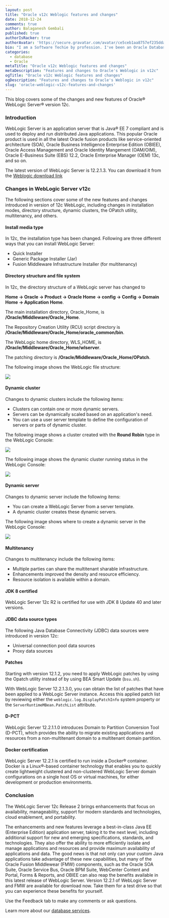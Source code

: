 ```yaml
---
layout: post
title: "Oracle v12c Weblogic features and changes"
date: 2018-12-24
comments: true
author: Balaganesh Gembali
published: true
authorIsRacker: true
authorAvatar: 'https://secure.gravatar.com/avatar/ce5ceb1aa8757ef235ddaa21265863eb'
bio: "I am a Software Techie by profession. I've been an Oracle Database Administrator since I began my career and worked for top IT companies. I have 14 years of IT experience and currently work for Rackspace as a Senior Oracle Apps DBA. I am passionate about electronic gadgets, travelling, exploring, and tasting delicious food."
categories:
  - database
  - Oracle
metaTitle: "Oracle v12c Weblogic features and changes"
metaDescription: "Features and changes to Oracle's Weblogic in v12c"
ogTitle: "Oracle v12c Weblogic features and changes"
ogDescription: "Features and changes to Oracle's Weblogic in v12c"
slug: 'oracle-weblogic-v12c-features-and-changes' 
---
```


This blog covers some of the changes and new features of Oracle&reg; WebLogic
Server&reg; version 12c.

<!--more-->

### Introduction

WebLogic Server is an application server that is Java&reg; EE 7 compliant and is used
to deploy and run distributed Java applications. This popular Oracle product is
used in all the latest Oracle fusion products like service-oriented architecture
(SOA), Oracle Business Intelligence Enterprise Edition (OBIEE), Oracle Access
Management and Oracle Identity Mangement (OAM/OIM), Oracle E-Business Suite (EBS)
12.2, Oracle Enterprise Manager (OEM) 13c, and so on.

The latest version of WebLogic Server is 12.2.1.3. You can download it from the
[Weblogic download link](https://www.oracle.com/technetwork/middleware/weblogic/downloads/wls-main-097127.html)

### Changes in WebLogic Server v12c

The following sections cover some of the new features and changes introduced in
version of 12c WebLogic, including changes in installation modes, directory
structure, dynamic clusters, the OPatch utility, multitenancy, and others.

#### Install media type

In 12c, the installation type has been changed. Following are three different
ways that you can install WebLogic Server:

-	Quick Installer
-	Generic Package Installer (Jar)
-	Fusion Middleware Infrastructure Installer (for multitenancy)

#### Directory structure and file system

In 12c, the  directory structure of a WebLogic server has changed to

**Home -> Oracle -> Product -> Oracle Home -> config -> Config -> Domain Home -> Application Home**.

The main installation directory, Oracle_Home, is **/Oracle/Middleware/Oracle\_Home**.

The Repository Creation Utility (RCU) script directory is **/Oracle/Middleware/Oracle\_Home/oracle\_common/bin**.

The WebLogic home directory, WLS_HOME, is **/Oracle/Middleware/Oracle\_Home/wlserver**.

The patching directory is **/Oracle/Middleware/Oracle\_Home/OPatch**.

The following image shows the WebLogic file structure:

![](Picture1.png)

#### Dynamic cluster

Changes to dynamic clusters include the following items:

-	Clusters can contain one or more dynamic servers.
-	Servers can be dynamically scaled based on an application's need.
-	You can use a user server template to define the configuration of servers or
   parts of dynamic cluster.

The following image shows a cluster created with the **Round Robin** type in the
WebLogic Console:

![](Picture2.png)

The following image shows the dynamic cluster running status in the WebLogic Console:

![](Picture3.png)

#### Dynamic server

Changes to dynamic server include the following items:

-	You can create a WebLogic Server from a server template.
-	A dynamic cluster creates these dynamic servers.

The following image shows where to create a dynamic server in the WebLogic Console:

![](Picture4.png)

#### Multitenancy

Changes to multitenancy include the following items:

-	Multiple parties can share the multitenant sharable infrastructure.
-	Enhancements improved the density and resource efficiency.
-	Resource isolation is available within a domain.

#### JDK 8 certified

WebLogic Server 12c R2 is certified for use with JDK 8 Update 40 and later
versions.

#### JDBC data source types

The following Java Database Connectivity (JDBC) data sources were introduced in
version 12c:

-	Universal connection pool data sources
-	Proxy data sources

#### Patches

Starting with version 12.1.2, you need to apply WebLogic patches by using the
Opatch utility instead of by using BEA Smart Update (`bsu.sh`).

With WebLogic Server 12.2.1.3.0, you can obtain the list of patches that have
been applied to a WebLogic Server instance. Access this applied patch list by
reviewing either the `weblogic.log.DisplayPatchInfo` system property or the
`ServerRuntimeMBean.PatchList` attribute.

#### D-PCT

WebLogic Server 12.2.1.1.0 introduces Domain to Partition Conversion Tool (D-PCT),
which provides the ability to migrate existing applications and resources from
a non-multitenant domain to a multitenant domain partition.

#### Docker certification

WebLogic Server 12.2.1 is certified to run inside a Docker&reg; container. Docker
is a Linux&reg;-based container technology that enables you to quickly create
lightweight clustered and non-clustered WebLogic Server domain configurations
on a single host OS or virtual machines, for either development or production
environments.

### Conclusion

The WebLogic Server 12c Release 2 brings enhancements that focus on availability,
manageability, support for modern standards and technologies, cloud enablement,
and portability.

The enhancements and new features leverage a best-in-class Java EE (Enterprise
Edition) application server, taking it to the next level, including additional
support for new and emerging specifications, standards, and technologies. They
also offer the ability to more efficiently isolate and manage applications and
resources and provide maximum availability of applications and data. The good
news is that not only can your custom Java applications take advantage of these
new capabilities, but many of the Oracle Fusion Middlewear (FMW) components,
such as the Oracle SOA Suite, Oracle Service Bus, Oracle BPM Suite, WebCenter
Content and Portal, Forms & Reports, and OBIEE can also reap the benefits
available in this latest release of WebLogic Server. Version 12.2.1 of WebLogic
Server and FMW are available for download now. Take them for a test drive so
that you can experience these benefits for yourself.

Use the Feedback tab to make any comments or ask questions.

Learn more about our [database services](https://www.rackspace.com/dba-services).

